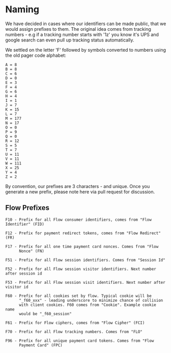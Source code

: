 # Naming

We have decided in cases where our identifiers can be made public,
that we would assign prefixes to them. The original idea comes from
tracking numbers - e.g if a tracking number starts with '1z' you know
it's UPS and google search can even pull up tracking status
automatically.

We settled on the letter 'F' followed by symbols converted to numbers
using the old pager code alphabet:

    A = 8
    B = 8
    C = 6
    D = 0
    E = 3
    F = 4
    G = 6
    H = 4
    I = 1
    J = 7
    K = 15
    L = 7
    M = 177
    N = 17
    O = 0
    P = 9
    Q = 0
    R = 12
    S = 5
    T = 7
    U = 11
    V = 11
    W = 111
    X = 25
    Y = 4
    Z = 2


By convention, our prefixes are 3 characters - and unique. Once you
generate a new prefix, please note here via pull request for discussion.

## Flow Prefixes

    F10 - Prefix for all Flow consumer identifiers, comes from "Flow Identifier" (FID)

    F12 - Prefix for payment redirect tokens, comes from "Flow Redirect" (FR)

    F17 - Prefix for all one time payment card nonces. Comes from "Flow
          Nonce" (FN)

    F51 - Prefix for all Flow session identifiers. Comes from "Session Id"

    F52 - Prefix for all Flow session visitor identifiers. Next number after session id

    F53 - Prefix for all Flow session visit identifiers. Next number after visitor id

    F60 - Prefix for all cookies set by flow. Typical cookie will be
          "_f60_xxx" - leading underscore to minimize chance of collision
          with client cookies. F60 comes from "Cookie". Example cookie name
          would be "_f60_session"

    F61 - Prefix for Flow ciphers, comes from "Flow Cipher" (FCI)

    F70 - Prefix for all Flow tracking numbers. Comes from "FLO"

    F96 - Prefix for all unique payment card tokens. Comes from "Flow
          Payment Card" (FPC)

